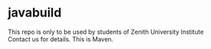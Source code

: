 # javabuild
This repo is only to be used by students of Zenith University Institute
Contact us for details.
This is Maven.
